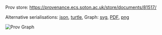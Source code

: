 
Prov store: https://provenance.ecs.soton.ac.uk/store/documents/81517/

Alternative serialisations: [json](https://provenance.ecs.soton.ac.uk/store/documents/81517.json), [turtle](https://provenance.ecs.soton.ac.uk/store/documents/81517.ttl),
Graph: [svg](https://provenance.ecs.soton.ac.uk/store/documents/81517.svg), [PDF](https://provenance.ecs.soton.ac.uk/store/documents/81517.pdf), [png](https://provenance.ecs.soton.ac.uk/store/documents/81517.png)

![Prov Graph](https://provenance.ecs.soton.ac.uk/store/documents/81517.png)

        